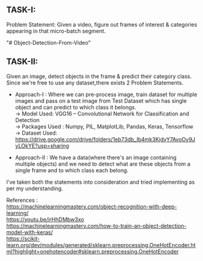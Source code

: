 ## TASK-I: 
Problem Statement: Given a video, figure out frames of interest & categories appearing in that micro-batch segment.  

"# Object-Detection-From-Video"

## TASK-II: 
Given an image, detect objects in the frame & predict their category class.  
Since we're free to use any dataset,there exists 2 Problem Statements.   
- Approach-I : Where we can pre-process image, train dataset for multiple images and pass on a test image from Test Dataset which has single object and can predict to which class it belongs.  
-> Model Used: VGG16 – Convolutional Network for Classification and Detection   
-> Packages Used : Numpy, PIL, MatplotLib, Pandas, Keras, Tensorflow  
-> Dataset Used: https://drive.google.com/drive/folders/1eb73db_Ib4mk3KjdyY7AvoOy9JyLOkYE?usp=sharing


- Approach-II : We have a data(where there's an image containing multiple objects) and we need to detect what are these objects from a single frame and to which class each belong.  

I've taken both the statements into consideration and tried implementing as per my understanding.



References :  
https://machinelearningmastery.com/object-recognition-with-deep-learning/  
https://youtu.be/irHhDMbw3xo  
https://machinelearningmastery.com/how-to-train-an-object-detection-model-with-keras/  
https://scikit-learn.org/dev/modules/generated/sklearn.preprocessing.OneHotEncoder.html?highlight=onehotencoder#sklearn.preprocessing.OneHotEncoder  
